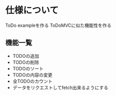 # 仕様について
ToDo exampleを作る
ToDoMVCに似た機能性を作る
## 機能一覧
- TODOの追加
- TODOの削除
- TODOのソート
- TODOの内容の変更
- 全TODOのカウント
- データをリクエストしてfetch出来るようにする
